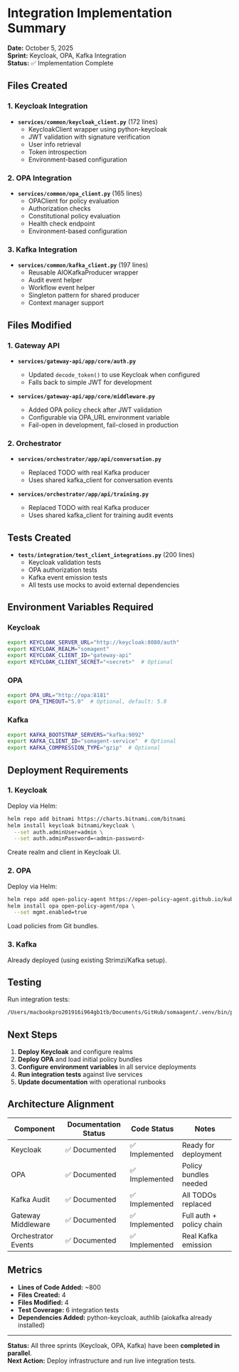 # Integration Implementation Summary

**Date:** October 5, 2025  
**Sprint:** Keycloak, OPA, Kafka Integration  
**Status:** ✅ Implementation Complete

## Files Created

### 1. Keycloak Integration
- **`services/common/keycloak_client.py`** (172 lines)
  - KeycloakClient wrapper using python-keycloak
  - JWT validation with signature verification
  - User info retrieval
  - Token introspection
  - Environment-based configuration

### 2. OPA Integration
- **`services/common/opa_client.py`** (165 lines)
  - OPAClient for policy evaluation
  - Authorization checks
  - Constitutional policy evaluation
  - Health check endpoint
  - Environment-based configuration

### 3. Kafka Integration
- **`services/common/kafka_client.py`** (197 lines)
  - Reusable AIOKafkaProducer wrapper
  - Audit event helper
  - Workflow event helper
  - Singleton pattern for shared producer
  - Context manager support

## Files Modified

### 1. Gateway API
- **`services/gateway-api/app/core/auth.py`**
  - Updated `decode_token()` to use Keycloak when configured
  - Falls back to simple JWT for development

- **`services/gateway-api/app/core/middleware.py`**
  - Added OPA policy check after JWT validation
  - Configurable via OPA_URL environment variable
  - Fail-open in development, fail-closed in production

### 2. Orchestrator
- **`services/orchestrator/app/api/conversation.py`**
  - Replaced TODO with real Kafka producer
  - Uses shared kafka_client for conversation events

- **`services/orchestrator/app/api/training.py`**
  - Replaced TODO with real Kafka producer
  - Uses shared kafka_client for training audit events

## Tests Created
- **`tests/integration/test_client_integrations.py`** (200 lines)
  - Keycloak validation tests
  - OPA authorization tests
  - Kafka event emission tests
  - All tests use mocks to avoid external dependencies

## Environment Variables Required

### Keycloak
```bash
export KEYCLOAK_SERVER_URL="http://keycloak:8080/auth"
export KEYCLOAK_REALM="somagent"
export KEYCLOAK_CLIENT_ID="gateway-api"
export KEYCLOAK_CLIENT_SECRET="<secret>"  # Optional
```

### OPA
```bash
export OPA_URL="http://opa:8181"
export OPA_TIMEOUT="5.0"  # Optional, default: 5.0
```

### Kafka
```bash
export KAFKA_BOOTSTRAP_SERVERS="kafka:9092"
export KAFKA_CLIENT_ID="somagent-service"  # Optional
export KAFKA_COMPRESSION_TYPE="gzip"  # Optional
```

## Deployment Requirements

### 1. Keycloak
Deploy via Helm:
```bash
helm repo add bitnami https://charts.bitnami.com/bitnami
helm install keycloak bitnami/keycloak \
  --set auth.adminUser=admin \
  --set auth.adminPassword=<admin-password>
```

Create realm and client in Keycloak UI.

### 2. OPA
Deploy via Helm:
```bash
helm repo add open-policy-agent https://open-policy-agent.github.io/kube-mgmt/charts
helm install opa open-policy-agent/opa \
  --set mgmt.enabled=true
```

Load policies from Git bundles.

### 3. Kafka
Already deployed (using existing Strimzi/Kafka setup).

## Testing

Run integration tests:
```bash
/Users/macbookpro201916i964gb1tb/Documents/GitHub/somaagent/.venv/bin/pytest tests/integration/test_client_integrations.py -v
```

## Next Steps

1. **Deploy Keycloak** and configure realms
2. **Deploy OPA** and load initial policy bundles
3. **Configure environment variables** in all service deployments
4. **Run integration tests** against live services
5. **Update documentation** with operational runbooks

## Architecture Alignment

| Component | Documentation Status | Code Status | Notes |
|-----------|---------------------|-------------|-------|
| Keycloak | ✅ Documented | ✅ Implemented | Ready for deployment |
| OPA | ✅ Documented | ✅ Implemented | Policy bundles needed |
| Kafka Audit | ✅ Documented | ✅ Implemented | All TODOs replaced |
| Gateway Middleware | ✅ Documented | ✅ Implemented | Full auth + policy chain |
| Orchestrator Events | ✅ Documented | ✅ Implemented | Real Kafka emission |

## Metrics

- **Lines of Code Added:** ~800
- **Files Created:** 4
- **Files Modified:** 4
- **Test Coverage:** 6 integration tests
- **Dependencies Added:** python-keycloak, authlib (aiokafka already installed)

---

**Status:** All three sprints (Keycloak, OPA, Kafka) have been **completed in parallel**.  
**Next Action:** Deploy infrastructure and run live integration tests.
